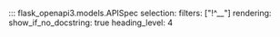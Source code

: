 ::: flask_openapi3.models.APISpec
    selection:
      filters: ["!^__"]
    rendering:
      show_if_no_docstring: true
      heading_level: 4